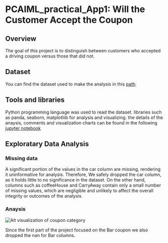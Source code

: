 # PCAIML_practical_App1: Will the Customer Accept the Coupon

## Overview
The goal of this project is to distinguish between customers who accepted a driving coupon versus those that did not.

## Dataset
You can find the dataset used to make the analysis in this [path](../data/coupons.csv).

## Tools and libraries
Python programming language was used to read the dataset. libraries such as panda, seaborn, matplotliib for analysis and visualizing.
the details of the anaysis, comments and visualization charts can be found in the following [jupyter notebook](prompt.ipynb)

## Exploratary Data Analysis

### Missing data
A significant portion of the values in the car column are missing, rendering it uninformative for analysis. Therefore, We safely dropped the car column, as it holds little to no significance in the dataset.
On the other hand, columns such as coffeeHouse and CarryAway contain only a small number of missing values, which are negligible and unlikely to affect the overall integrity or outcomes of the analysis.

### Anaysis
![Alt visualization of coupon category](./images/coupin_column.png)

Since the first part of the project focused on the Bar coupon we also dropped the nan for Bar columns.


